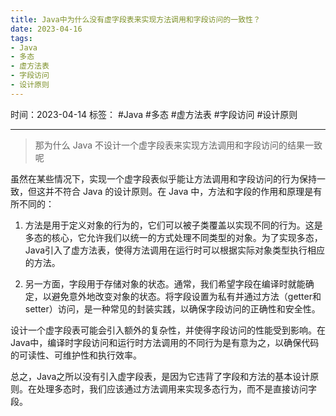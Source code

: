 ```yaml
---
title: Java中为什么没有虚字段表来实现方法调用和字段访问的一致性？
date: 2023-04-16
tags: 
- Java 
- 多态 
- 虚方法表 
- 字段访问 
- 设计原则
---
```


时间：2023-04-14
标签： #Java #多态 #虚方法表 #字段访问 #设计原则

---

>那为什么 Java 不设计一个虚字段表来实现方法调用和字段访问的结果一致呢

虽然在某些情况下，实现一个虚字段表似乎能让方法调用和字段访问的行为保持一致，但这并不符合 Java 的设计原则。在 Java 中，方法和字段的作用和原理是有所不同的：

1.  方法是用于定义对象的行为的，它们可以被子类覆盖以实现不同的行为。这是多态的核心，它允许我们以统一的方式处理不同类型的对象。为了实现多态，Java引入了虚方法表，使得方法调用在运行时可以根据实际对象类型执行相应的方法。
    
2.  另一方面，字段用于存储对象的状态。通常，我们希望字段在编译时就能确定，以避免意外地改变对象的状态。将字段设置为私有并通过方法（getter和setter）访问，是一种常见的封装实践，以确保字段访问的正确性和安全性。
    

设计一个虚字段表可能会引入额外的复杂性，并使得字段访问的性能受到影响。在Java中，编译时字段访问和运行时方法调用的不同行为是有意为之，以确保代码的可读性、可维护性和执行效率。

总之，Java之所以没有引入虚字段表，是因为它违背了字段和方法的基本设计原则。在处理多态时，我们应该通过方法调用来实现多态行为，而不是直接访问字段。